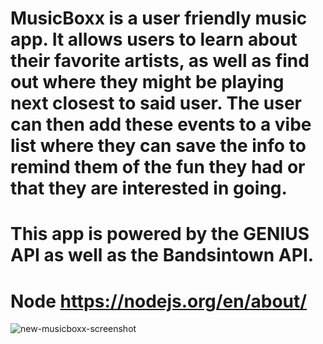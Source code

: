 # MusicBoxx is a user friendly music app. It allows users to learn about their favorite artists, as well as find out where they might be playing next closest to said user. The user can then add these events to a vibe list where they can save the info to remind them of the fun they had or that they are interested in going.

# This app is powered by the GENIUS API as well as the Bandsintown API.
# Node https://nodejs.org/en/about/
![new-musicboxx-screenshot](https://user-images.githubusercontent.com/59499644/91226602-e1029500-e6ea-11ea-9025-60b837238009.jpg)
